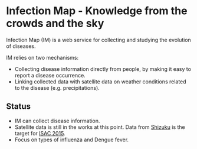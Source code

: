 Infection Map - Knowledge from the crowds and the sky
=====================================================

Infection Map (IM) is a web service for collecting and studying the evolution of diseases.

IM relies on two mechanisms:

  * Collecting disease information directly from people, by making it easy to report a disease occurrence.
  * Linking collected data with satellite data on weather conditions related to the disease (e.g. precipitations).

Status
------

  * IM can collect disease information.
  * Satellite data is still in the works at this point. Data from [Shizuku](https://en.wikipedia.org/wiki/Global_Change_Observation_Mission) is the target for [ISAC 2015](https://2015.spaceappschallenge.org/).
  * Focus on types of influenza and Dengue fever.

